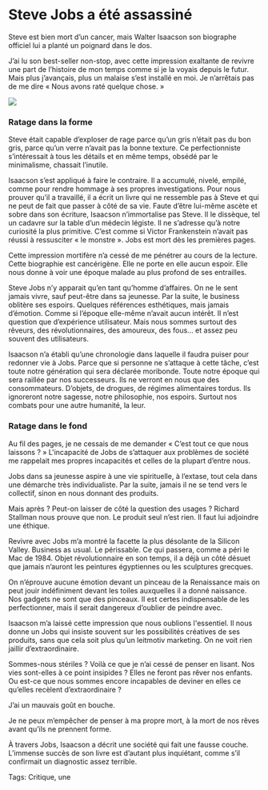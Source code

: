 # Steve Jobs a été assassiné

Steve est bien mort d’un cancer, mais Walter Isaacson son biographe officiel lui a planté un poignard dans le dos.

J’ai lu son best-seller non-stop, avec cette impression exaltante de revivre une part de l’histoire de mon temps comme si je la voyais depuis le futur. Mais plus j’avançais, plus un malaise s’est installé en moi. Je n’arrêtais pas de me dire « Nous avons raté quelque chose. »

![](https://tcrouzet.com/images_tc/2012/05/steve-jobs-biographie1-450x306.jpg)

### Ratage dans la forme

Steve était capable d’exploser de rage parce qu’un gris n’était pas du bon gris, parce qu’un verre n’avait pas la bonne texture. Ce perfectionniste s’intéressait à tous les détails et en même temps, obsédé par le minimalisme, chassait l’inutile.

Isaacson s’est appliqué à faire le contraire. Il a accumulé, nivelé, empilé, comme pour rendre hommage à ses propres investigations. Pour nous prouver qu’il a travaillé, il a écrit un livre qui ne ressemble pas à Steve et qui ne peut de fait que passer à côté de sa vie. Faute d’être lui-même ascète et sobre dans son écriture, Isaacson n’immortalise pas Steve. Il le dissèque, tel un cadavre sur la table d’un médecin légiste. Il ne s’adresse qu’à notre curiosité la plus primitive. C’est comme si Victor Frankenstein n’avait pas réussi à ressusciter « le monstre ». Jobs est mort dès les premières pages.

Cette impression mortifère n’a cessé de me pénétrer au cours de la lecture. Cette biographie est cancérigène. Elle ne porte en elle aucun espoir. Elle nous donne à voir une époque malade au plus profond de ses entrailles.

Steve Jobs n’y apparait qu’en tant qu’homme d’affaires. On ne le sent jamais vivre, sauf peut-être dans sa jeunesse. Par la suite, le business oblitère ses espoirs. Quelques références esthétiques, mais jamais d’émotion. Comme si l’époque elle-même n’avait aucun intérêt. Il n’est question que d’expérience utilisateur. Mais nous sommes surtout des rêveurs, des révolutionnaires, des amoureux, des fous… et assez peu souvent des utilisateurs.

Isaacson n’a établi qu’une chronologie dans laquelle il faudra puiser pour redonner vie à Jobs. Parce que si personne ne s’attaque à cette tâche, c’est toute notre génération qui sera déclarée moribonde. Toute notre époque qui sera raillée par nos successeurs. Ils ne verront en nous que des consommateurs. D’objets, de drogues, de régimes alimentaires tordus. Ils ignoreront notre sagesse, notre philosophie, nos espoirs. Surtout nos combats pour une autre humanité, la leur.

### Ratage dans le fond

Au fil des pages, je ne cessais de me demander « C’est tout ce que nous laissons ? » L'incapacité de Jobs de s’attaquer aux problèmes de société me rappelait mes propres incapacités et celles de la plupart d’entre nous.

Jobs dans sa jeunesse aspire à une vie spirituelle, à l’extase, tout cela dans une démarche très individualiste. Par la suite, jamais il ne se tend vers le collectif, sinon en nous donnant des produits.

Mais après ? Peut-on laisser de côté la question des usages ? Richard Stallman nous prouve que non. Le produit seul n’est rien. Il faut lui adjoindre une éthique.

Revivre avec Jobs m’a montré la facette la plus désolante de la Silicon Valley. Business as usual. Le périssable. Ce qui passera, comme a péri le Mac de 1984. Objet révolutionnaire en son temps, il a déjà un côté désuet que jamais n’auront les peintures égyptiennes ou les sculptures grecques.

On n’éprouve aucune émotion devant un pinceau de la Renaissance mais on peut jouir indéfiniment devant les toiles auxquelles il a donné naissance. Nos gadgets ne sont que des pinceaux. Il est certes indispensable de les perfectionner, mais il serait dangereux d’oublier de peindre avec.

Isaacson m’a laissé cette impression que nous oublions l'essentiel. Il nous donne un Jobs qui insiste souvent sur les possibilités créatives de ses produits, sans que cela soit plus qu’un leitmotiv marketing. On ne voit rien jaillir d’extraordinaire.

Sommes-nous stériles ? Voilà ce que je n’ai cessé de penser en lisant. Nos vies sont-elles à ce point insipides ? Elles ne feront pas rêver nos enfants. Ou est-ce que nous sommes encore incapables de deviner en elles ce qu’elles recèlent d’extraordinaire ?

J’ai un mauvais goût en bouche.

Je ne peux m’empêcher de penser à ma propre mort, à la mort de nos rêves avant qu’ils ne prennent forme.

À travers Jobs, Isaacson a décrit une société qui fait une fausse couche. L’immense succès de son livre est d’autant plus inquiétant, comme s’il confirmait un diagnostic assez terrible.

Tags: Critique, une